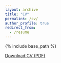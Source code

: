 ```yaml
---
layout: archive
title: "CV"
permalink: /cv/
author_profile: true
redirect_from:
  - /resume
---
```


{% include base_path %}

[Download CV (PDF)](/files/FitzgeraldCV_2025_grad_2027.pdf)
<object data="{{ site.url }}{{ site.baseurl }}/files/FitzgeraldCV_2025_grad_2027.pdf" width="1000" height="1000" type="application/pdf"></object>
